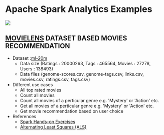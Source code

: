 # Apache Spark Analytics Examples  

![](https://github.com/inbravo/spark-examples/blob/master/docs/images/ml.png)
##  [MOVIELENS](http://movielens.org) DATASET BASED MOVIES RECOMMENDATION
- 	Dataset :[ml-20m](http://files.grouplens.org/datasets/movielens/ml-20m.zip) 
	- 	Data size (Ratings : 20000263, Tags : 465564, Movies : 27278, Users : 138493) 
	- 	Data files (genome-scores.csv, genome-tags.csv, links.csv, movies.csv, ratings.csv, tags.csv)
- 	Different use cases
	-	All top rated movies
	-	Count all movies
	-	Count all movies of a perticular genre e.g. 'Mystery' or 'Action' etc.
	-	Get all movies of a perticular genre e.g. 'Mystery' or 'Action' etc.
	-	Get movie recommendation based on user choice
- 	References
	-	[Spark Hands-on Exercises](https://databricks-training.s3.amazonaws.com/movie-recommendation-with-mllib.html)
	-	[Alternating Least Squares (ALS)](https://bugra.github.io/work/notes/2014-04-19/alternating-least-squares-method-for-collaborative-filtering)
